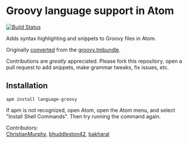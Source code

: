 # Groovy language support in Atom

[![Build Status](https://travis-ci.org/Jakehp/language-groovy.svg?branch=master)](https://travis-ci.org/Jakehp/language-groovy)

Adds syntax highlighting and snippets to Groovy files in Atom.

Originally [converted](https://atom.io/docs/latest/hacking-atom-converting-from-textmate)
from the [groovy.tmbundle](https://github.com/textmate/groovy.tmbundle).

Contributions are *greatly* appreciated. Please fork this repository, open a pull request to add snippets, make grammar tweaks, fix issues, etc.

## Installation

```shell
apm install language-groovy
```
If apm is not recognized, open Atom, open the Atom menu, and select "Install Shell Commands". Then try running the command again.

Contributors:  
[ChristianMurphy](https://github.com/ChristianMurphy), [bhuddleston42](https://github.com/bhuddleston42), [bakharal](https://github.com/bakharal)
